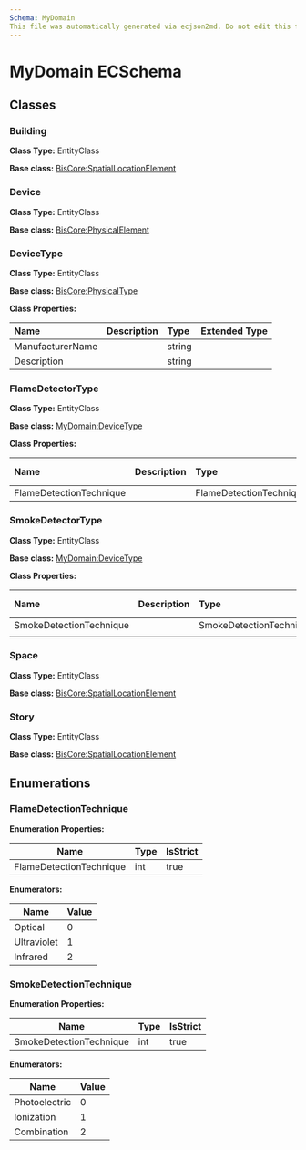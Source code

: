```yaml
---
Schema: MyDomain
This file was automatically generated via ecjson2md. Do not edit this file. Any edits made to this file will be overwritten the next time it is generated
---
```


# MyDomain ECSchema

## Classes

### Building

**Class Type:** EntityClass

**Base class:** [BisCore:SpatialLocationElement](../../bis/domains/BisCore.ecschema.md#spatiallocationelement)

### Device

**Class Type:** EntityClass

**Base class:** [BisCore:PhysicalElement](../../bis/domains/BisCore.ecschema.md#physicalelement)

### DeviceType

**Class Type:** EntityClass

**Base class:** [BisCore:PhysicalType](../../bis/domains/BisCore.ecschema.md#physicaltype)

**Class Properties:**

|    Name    |    Description    |    Type    |      Extended Type     |
|:-----------|:------------------|:-----------|:-----------------------|
|ManufacturerName||string||
|Description||string||

### FlameDetectorType

**Class Type:** EntityClass

**Base class:** [MyDomain:DeviceType](./mydomain.ecschema.md#devicetype)

**Class Properties:**

|    Name    |    Description    |    Type    |      Extended Type     |
|:-----------|:------------------|:-----------|:-----------------------|
|FlameDetectionTechnique||FlameDetectionTechnique||

### SmokeDetectorType

**Class Type:** EntityClass

**Base class:** [MyDomain:DeviceType](./mydomain.ecschema.md#devicetype)

**Class Properties:**

|    Name    |    Description    |    Type    |      Extended Type     |
|:-----------|:------------------|:-----------|:-----------------------|
|SmokeDetectionTechnique||SmokeDetectionTechnique||
|            |                   |            |                        |

### Space

**Class Type:** EntityClass

**Base class:** [BisCore:SpatialLocationElement](../../bis/domains/BisCore.ecschema.md#spatiallocationelement)

### Story

**Class Type:** EntityClass

**Base class:** [BisCore:SpatialLocationElement](../../bis/domains/BisCore.ecschema.md#spatiallocationelement)

## Enumerations

### FlameDetectionTechnique

**Enumeration Properties:**

Name | Type | IsStrict
--- | --- | ---
FlameDetectionTechnique | int | true

**Enumerators:**

Name | Value
--- | ---
Optical | 0
Ultraviolet | 1
Infrared | 2

### SmokeDetectionTechnique

**Enumeration Properties:**

Name | Type | IsStrict
--- | --- | ---
SmokeDetectionTechnique | int | true

**Enumerators:**

Name | Value
--- | ---
Photoelectric | 0
Ionization | 1
Combination | 2
